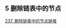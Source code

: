 ## 5 删除链表中的节点







[237. 删除链表中的节点链接](https://leetcode-cn.com/problems/delete-node-in-a-linked-list/)